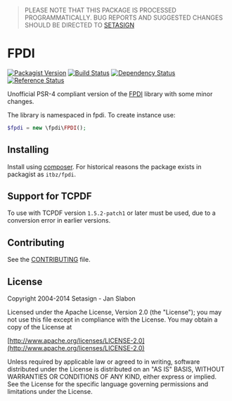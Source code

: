 > PLEASE NOTE THAT THIS PACKAGE IS PROCESSED PROGRAMMATICALLY.
> BUG REPORTS AND SUGGESTED CHANGES SHOULD BE DIRECTED TO
> [SETASIGN](http://www.setasign.com/products/fpdi/about/)

# FPDI

[![Packagist Version](https://img.shields.io/packagist/v/itbz/fpdi.svg?style=flat-square)](https://packagist.org/packages/itbz/fpdi)
[![Build Status](https://img.shields.io/travis/hanneskod/fpdi/master.svg?style=flat-square)](https://travis-ci.org/hanneskod/fpdi)
[![Dependency Status](https://img.shields.io/gemnasium/hanneskod/fpdi.svg?style=flat-square)](https://gemnasium.com/hanneskod/fpdi) 
[![Reference Status](https://www.versioneye.com/php/itbz:fpdi/reference_badge.svg?style=flat)](https://www.versioneye.com/php/itbz:fpdi/references)

Unofficial PSR-4 compliant version of the [FPDI](http://www.setasign.com/products/fpdi/about/)
library with some minor changes.

The library is namespaced in fpdi. To create instance use:

```php
$fpdi = new \fpdi\FPDI();
```

Installing
-----------
Install using [composer](https://getcomposer.org/). For historical reasons the
package exists in packagist as `itbz/fpdi`.


Support for TCPDF
-----------------
To use with TCPDF version `1.5.2-patch1` or later must be used, due to a
conversion error in earlier versions.


Contributing
------------
See the [CONTRIBUTING](CONTRIBUTING.md) file.


License
-------
Copyright 2004-2014 Setasign - Jan Slabon

Licensed under the Apache License, Version 2.0 (the "License");
you may not use this file except in compliance with the License.
You may obtain a copy of the License at

[http://www.apache.org/licenses/LICENSE-2.0](http://www.apache.org/licenses/LICENSE-2.0)

Unless required by applicable law or agreed to in writing, software
distributed under the License is distributed on an "AS IS" BASIS,
WITHOUT WARRANTIES OR CONDITIONS OF ANY KIND, either express or implied.
See the License for the specific language governing permissions and
limitations under the License.
